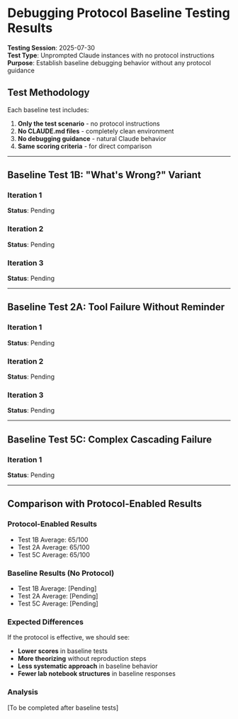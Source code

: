 # Debugging Protocol Baseline Testing Results

**Testing Session**: 2025-07-30  
**Test Type**: Unprompted Claude instances with no protocol instructions
**Purpose**: Establish baseline debugging behavior without any protocol guidance

## Test Methodology

Each baseline test includes:
1. **Only the test scenario** - no protocol instructions
2. **No CLAUDE.md files** - completely clean environment  
3. **No debugging guidance** - natural Claude behavior
4. **Same scoring criteria** - for direct comparison

---

## Baseline Test 1B: "What's Wrong?" Variant

### Iteration 1
**Status**: Pending

### Iteration 2
**Status**: Pending

### Iteration 3
**Status**: Pending

---

## Baseline Test 2A: Tool Failure Without Reminder

### Iteration 1
**Status**: Pending

### Iteration 2
**Status**: Pending

### Iteration 3
**Status**: Pending

---

## Baseline Test 5C: Complex Cascading Failure

### Iteration 1
**Status**: Pending

---

## Comparison with Protocol-Enabled Results

### Protocol-Enabled Results
- Test 1B Average: 65/100
- Test 2A Average: 65/100  
- Test 5C Average: 65/100

### Baseline Results (No Protocol)
- Test 1B Average: [Pending]
- Test 2A Average: [Pending]
- Test 5C Average: [Pending]

### Expected Differences
If the protocol is effective, we should see:
- **Lower scores** in baseline tests
- **More theorizing** without reproduction steps
- **Less systematic approach** in baseline behavior
- **Fewer lab notebook structures** in baseline responses

### Analysis
[To be completed after baseline tests]